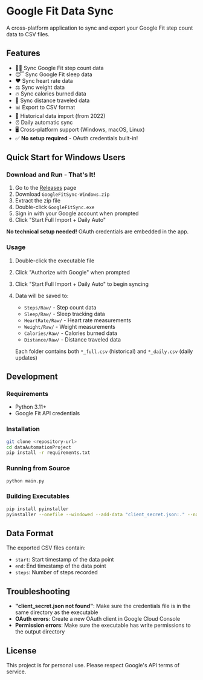 # Google Fit Data Sync

A cross-platform application to sync and export your Google Fit step count data to CSV files.

## Features

- 🏃‍♂️ Sync Google Fit step count data
- 😴 Sync Google Fit sleep data  
- ❤️ Sync heart rate data
- ⚖️ Sync weight data
- 🔥 Sync calories burned data
- 📏 Sync distance traveled data
- 📊 Export to CSV format
- 🔄 Historical data import (from 2022)
- ⏰ Daily automatic sync
- 🖥️ Cross-platform support (Windows, macOS, Linux)
- ✅ **No setup required** - OAuth credentials built-in!

## Quick Start for Windows Users

### Download and Run - That's It!

1. Go to the [Releases](../../releases) page
2. Download `GoogleFitSync-Windows.zip`
3. Extract the zip file
4. Double-click `GoogleFitSync.exe`
5. Sign in with your Google account when prompted
6. Click "Start Full Import + Daily Auto"

**No technical setup needed!** OAuth credentials are embedded in the app.

### Usage

1. Double-click the executable file
2. Click "Authorize with Google" when prompted
3. Click "Start Full Import + Daily Auto" to begin syncing
4. Data will be saved to:
   - `Steps/Raw/` - Step count data
   - `Sleep/Raw/` - Sleep tracking data
   - `HeartRate/Raw/` - Heart rate measurements
   - `Weight/Raw/` - Weight measurements
   - `Calories/Raw/` - Calories burned data
   - `Distance/Raw/` - Distance traveled data
   
   Each folder contains both `*_full.csv` (historical) and `*_daily.csv` (daily updates)

## Development

### Requirements

- Python 3.11+
- Google Fit API credentials

### Installation

```bash
git clone <repository-url>
cd dataAutomationProject
pip install -r requirements.txt
```

### Running from Source

```bash
python main.py
```

### Building Executables

```bash
pip install pyinstaller
pyinstaller --onefile --windowed --add-data "client_secret.json:." --name "GoogleFitSync" main.py
```

## Data Format

The exported CSV files contain:
- `start`: Start timestamp of the data point
- `end`: End timestamp of the data point  
- `steps`: Number of steps recorded

## Troubleshooting

- **"client_secret.json not found"**: Make sure the credentials file is in the same directory as the executable
- **OAuth errors**: Create a new OAuth client in Google Cloud Console
- **Permission errors**: Make sure the executable has write permissions to the output directory

## License

This project is for personal use. Please respect Google's API terms of service.


